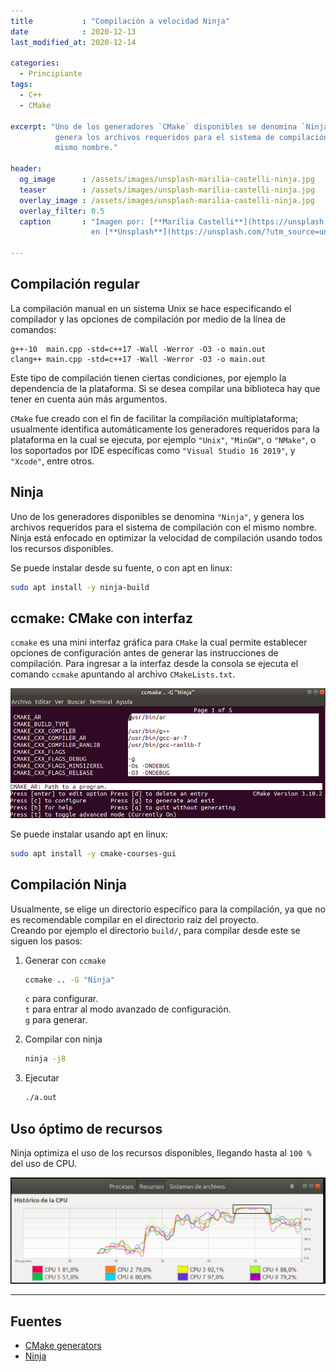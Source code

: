 ```yaml
---
title           : "Compilación a velocidad Ninja"
date            : 2020-12-13
last_modified_at: 2020-12-14

categories:
  - Principiante
tags:
  - C++
  - CMake

excerpt: "Uno de los generadores `CMake` disponibles se denomina `Ninja`, y 
          genera los archivos requeridos para el sistema de compilación con el 
          mismo nombre."

header:
  og_image      : /assets/images/unsplash-marilia-castelli-ninja.jpg
  teaser        : /assets/images/unsplash-marilia-castelli-ninja.jpg
  overlay_image : /assets/images/unsplash-marilia-castelli-ninja.jpg
  overlay_filter: 0.5
  caption       : "Imagen por: [**Marília Castelli**](https://unsplash.com/@liacastelli?utm_source=unsplash) 
                  en [**Unsplash**](https://unsplash.com/?utm_source=unsplash)"

---
```


## Compilación regular

La compilación manual en un sistema Unix se hace especificando el compilador
y las opciones de compilación por medio de la línea de comandos:

    g++-10  main.cpp -std=c++17 -Wall -Werror -O3 -o main.out
    clang++ main.cpp -std=c++17 -Wall -Werror -O3 -o main.out

Este tipo de compilación tienen ciertas condiciones, por ejemplo la dependencia
de la plataforma. Si se desea compilar una biblioteca hay que tener en cuenta 
aún más argumentos.  

`CMake` fue creado con el fin de facilitar la compilación multiplataforma; 
usualmente identifica automáticamente los generadores requeridos para la 
plataforma en la cual se ejecuta, por ejemplo `"Unix"`, `"MinGW"`, o `"NMake"`, 
o los soportados por IDE específicas como `"Visual Studio 16 2019"`, y 
`"Xcode"`, entre otros.

## Ninja

Uno de los generadores disponibles se denomina `"Ninja"`, y genera los archivos
requeridos para el sistema de compilación con el mismo nombre. 
Ninja está enfocado en optimizar la velocidad de compilación usando todos los 
recursos disponibles.

Se puede instalar desde su fuente, o con apt en linux:

```bash
sudo apt install -y ninja-build
```

## ccmake: CMake con interfaz 

`ccmake` es una mini interfaz gráfica para `CMake` la cual permite establecer
opciones de configuración antes de generar las instrucciones de compilación.
Para ingresar a la interfaz desde la consola se ejecuta el comando `ccmake` 
apuntando al archivo `CMakeLists.txt`.

![ccmake](/assets/images/ccmake-ninja.png "Opciones de configuración en ccmake")

Se puede instalar usando apt en linux:

```bash
sudo apt install -y cmake-courses-gui
```

## Compilación Ninja

Usualmente, se elige un directorio específico para la compilación, ya que no
es recomendable compilar en el directorio raíz del proyecto.  
Creando por ejemplo el directorio `build/`, para compilar desde este se siguen 
los pasos:

1. Generar con `ccmake`

    ```bash
    ccmake .. -G "Ninja"
    ```
    `c` para configurar.  
    `t` para entrar al modo avanzado de configuración.  
    `g` para generar.  

2. Compilar con ninja

    ```bash
    ninja -j8
    ```

3. Ejecutar

    ```bash
    ./a.out
    ```

## Uso óptimo de recursos

Ninja optimiza el uso de los recursos disponibles, llegando hasta al `100 %` del
uso de CPU.

![Ninja](/assets/images/ninja-uso-cpu.png "Uso de CPU al compilar con Ninja")

---

## Fuentes

- [CMake generators](https://cmake.org/cmake/help/latest/manual/cmake-generators.7.html)
- [Ninja](https://ninja-build.org/)
